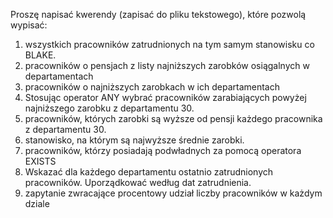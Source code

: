 Proszę napisać kwerendy (zapisać do pliku tekstowego), które pozwolą wypisać:

1. wszystkich pracowników zatrudnionych na tym samym stanowisku co BLAKE.
2. pracowników o pensjach z listy najniższych zarobków osiągalnych w departamentach
3. pracowników o najniższych zarobkach w ich departamentach
4. Stosując operator ANY wybrać pracowników zarabiających powyżej najniższego zarobku z departamentu 30.
5. pracowników, których zarobki są wyższe od pensji każdego pracownika z departamentu 30.
6. stanowisko, na którym są najwyższe średnie zarobki.
7. pracowników, którzy posiadają podwładnych za pomocą operatora EXISTS
8. Wskazać dla każdego departamentu ostatnio zatrudnionych pracowników. Uporządkować według dat zatrudnienia.
9. zapytanie zwracające procentowy udział liczby pracowników w każdym dziale